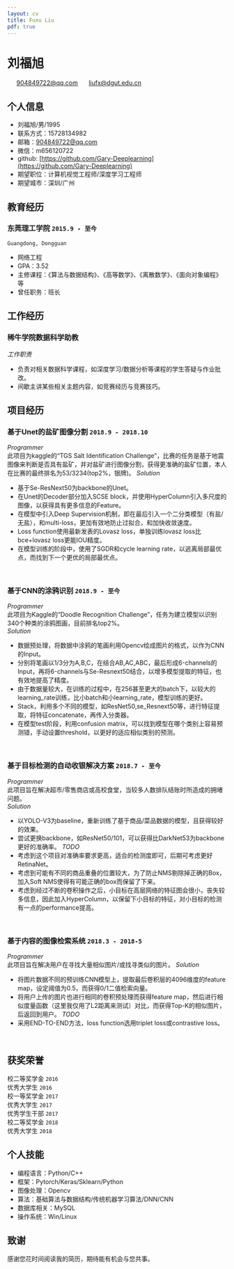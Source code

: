 ```yaml
---
layout: cv
title: Fuxu Liu
pdf: true
---
```

# 刘福旭

<div id="webaddress">
<i class="fi-home" style="margin-left:1em"></i>
<a href="904849722@qq.com" style="margin-left:0.5em">904849722@qq.com</a>
<i class="fi-mail" style="margin-left:1em"></i>
<a href="liufx@dgut.edu.cn" style="margin-left:0.5em">liufx@dgut.edu.cn</a>
</div>

## 个人信息
- 刘福旭/男/1995
- 联系方式：15728134982
- 邮箱：904849722@qq.com
- 微信：m656120722
- github: [https://github.com/Gary-Deeplearning](https://github.com/Gary-Deeplearning)
- 期望职位：计算机视觉工程师/深度学习工程师
- 期望城市：深圳/广州

## 教育经历

### __东莞理工学院__ `2015.9 - 至今`
```
Guangdong, Dongguan
```
- 网络工程
- GPA：3.52
- 主修课程：《算法与数据结构》、《高等数学》、《离散数学》、《面向对象编程》等
- 曾任职务：班长

## 工作经历

### 稀牛学院数据科学助教
_工作职责_<br>
- 负责对相关数据科学课程，如深度学习/数据分析等课程的学生答疑与作业批改。
- 间歇主讲某些相关主题内容，如竞赛经历与竞赛技巧。

## 项目经历

### __基于Unet的盐矿图像分割__ `2018.9 - 2018.10`
_Programmer_<br>
此项目为kaggle的“TGS Salt Identification Challenge”，比赛的任务是基于地震图像来判断是否具有盐矿，并对盐矿进行图像分割，获得更准确的盐矿位置，本人在比赛的最终排名为53/3234(top2%，银牌)。
_Solution_<br>
- 基于Se-ResNext50为backbone的Unet。
- 在Unet的Decoder部分加入SCSE block，并使用HyperColumn引入多尺度的图像，以获得具有更多信息的Feature。
- 在模型中引入Deep Supervision机制，即在最后引入一个二分类模型（有盐/无盐），和multi-loss，更加有效地防止过拟合，和加快收敛速度。
- Loss function使用最新发表的Lovasz loss，单独训练lovasz loss比bce+lovasz loss更能IOU精度。
- 在模型训练的阶段中，使用了SGDR和cycle learning rate，以逃离局部最优点，而找到下一个更优的局部最优点。
<br>

### __基于CNN的涂鸦识别__ `2018.9 - 至今`
_Programmer_<br>
此项目为Kaggle的“Doodle Recognition Challenge”，任务为建立模型以识别340个种类的涂鸦图画，目前排名top2%。<br>
_Solution_<br>
- 数据预处理，将数据中涂鸦的笔画利用Opencv绘成图片的格式，以作为CNN的Input。
- 分别将笔画以1/3分为A,B,C，在结合AB,AC,ABC，最后形成6-channels的Input，再将6-channels与Se-Resnext50结合，以增多模型提取的特征，也有效地提高了精度。
- 由于数据量较大，在训练的过程中，在256甚至更大的batch下，以较大的learning_rate训练，比小batch和小learning_rate，模型训练的更好。
- Stack，利用多个不同的模型，如ResNet50,se_Resnext50等，进行特征提取，将特征concatenate，再传入分类器。
- 在模型test阶段，利用confusion matrix，可以找到模型在哪个类别上容易预测错，手动设置threshold，以更好的适应相似类别的预测。
<br>

### __基于目标检测的自动收银解决方案__  `2018.7 - 至今`
_Programmer_<br>
此项目旨在解决超市/零售商店或高校食堂，当较多人数排队结账时所造成的拥堵问题。<br>
_Solution_<br>
- 以YOLO-V3为baseline，重新训练了基于商品/菜品数据的模型，且获得较好的效果。
- 尝试更换backbone，如ResNet50/101，可以获得比DarkNet53为backbone更好的准确率。
_TODO_<BR>
- 考虑到这个项目对准确率要求更高，适合的检测度即可，后期可考虑更好RetinaNet。
- 考虑到可能有不同的商品重叠的位置较大，为了防止NMS剔除掉正确的Box，加入Soft NMS使得有可能正确的box而保留了下来。
- 考虑到经过不断的卷积操作之后，小目标在高层网络的特征图会很小，丧失较多信息，因此加入HyperColumn，以保留下小目标的特征，对小目标的检测有一点的performance提高。
<br>
  
### __基于内容的图像检索系统__ `2018.3 - 2018-5`
_Programmer_<br>
此项目旨在解决用户在寻找大量相似图片/或找寻类似的图片。
_Solution_<br>
- 将图片数据不同的预训练CNN模型上，提取最后卷积层的4096维度的feature map，设定阈值为0.5，而获得0/1二值检索向量。
- 将用户上传的图片也进行相同的卷积预处理而获得feature map，然后进行相似度量函数（这里我仅用了L2距离来测试）对比，而获得Top-K的相似图片，后返回到用户。
_TODO_<br>
- 采用END-TO-END方法，loss function选用triplet loss或contrastive loss。
<br>

## 获奖荣誉
校二等奖学金 `2016` <br>
优秀大学生 `2016` <br>
校一等奖学金 `2017` <br>
优秀大学生 `2017` <br>
优秀学生干部 `2017` <br>
校二等奖学金 `2018` <br>
优秀大学生 `2018` <br>

## 个人技能
- 编程语言：Python/C++
- 框架：Pytorch/Keras/Sklearn/Python
- 图像处理：Opencv
- 算法：基础算法与数据结构/传统机器学习算法/DNN/CNN
- 数据库相关：MySQL
- 操作系统：Win/Linux

## 致谢
感谢您花时间阅读我的简历，期待能有机会与您共事。
<!-- ### Footer
-->
